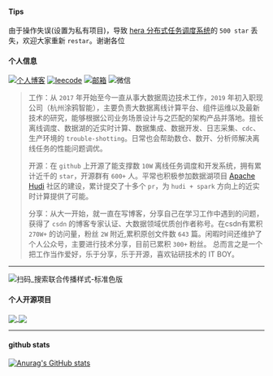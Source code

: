 #### Tips

由于操作失误(设置为私有项目)，导致 [hera 分布式任务调度系统](https://github.com/scxwhite/hera)的 `500 star` 丢失，欢迎大家重新 `restar`。谢谢各位

#### 个人信息

<a href="https://scx-white.blog.csdn.net/" target="_blank"><img alt="个人博客" src="https://img.shields.io/static/v1?label=%E4%B8%AA%E4%BA%BA%E5%8D%9A%E5%AE%A2&message=csdn%E5%8D%9A%E5%AE%A2%E4%B8%93%E5%AE%B6&color=red&logo=blogger"/></a> 
<a href="https://leetcode-cn.com/u/su-su-i/" target="_blank"><img alt="leecode" src="https://img.shields.io/static/v1?label=leecode&message=su-su-i&color=blue&logo=leetcode"/></a> 
<a href="mailto:1142819049@qq.com"><img alt="邮箱" src="https://img.shields.io/static/v1?label=%E9%82%AE%E7%AE%B1&message=1142819049@qq.com&color=3ABFE6&logo=Minutemailer"/></a> <img alt="微信" src="https://img.shields.io/static/v1?label=%E5%BE%AE%E4%BF%A1&message=scx_white&color=7BB32E&logo=wechat"/>

> 工作：从 `2017` 年开始至今一直从事大数据周边技术工作，`2019` 年初入职现公司（杭州涂鸦智能），主要负责大数据离线计算平台、组件运维以及最新技术的研究，能够根据公司业务场景设计与之匹配的架构产品并落地。擅长离线调度、数据湖的近实时计算、数据集成、数据开发、日志采集、`cdc`、生产环境的 `trouble-shotting`。日常也会帮助数仓、数开、分析师解决离线任务的性能问题调优。
> 
> 开源：在 `github` 上开源了能支撑数 `10W` 离线任务调度和开发系统，拥有累计近千的 `star`，开源群有 `600+` 人。平常也积极参加数据湖项目 [Apache Hudi](https://github.com/apache/hudi) 社区的建设，累计提交了十多个 `pr`，为 `hudi + spark` 方向上的近实时计算提供了可能。
> 
> 
> 分享：从大一开始，就一直在写博客，分享自己在学习工作中遇到的问题，获得了 `csdn` 的博客专家认证、大数据领域优质创作者称号。在csdn有累积 `270W+` 的访问量，粉丝 `2W` 附近,累积原创文件数 `643` 篇。闲暇时间还维护了个人公众号，主要进行技术分享，目前已累积 `300+` 粉丝。
> 总而言之是一个把工作当作爱好，乐于分享，乐于开源，喜欢钻研技术的 IT BOY。

---
![扫码_搜索联合传播样式-标准色版](https://user-images.githubusercontent.com/23207189/206954982-4e0dbb17-2b27-410d-bf3e-753b0907fd46.png)



#### 个人开源项目

<a href="https://github.com/scxwhite/hera">
  <img align="center" src="https://github-readme-stats.vercel.app/api/pin/?username=scxwhite&repo=hera&theme=radical&show_owner=true" />
</a>
<a href="https://github.com/scxwhite/parsex">
  <img align="center" src="https://github-readme-stats.vercel.app/api/pin/?username=scxwhite&repo=parsex&theme=radical&show_owner=true" />
</a>

---
#### github stats

[![Anurag's GitHub stats](https://github-readme-stats.vercel.app/api?username=scxwhite&show_icons=true&theme=radical)](https://github.com/anuraghazra/github-readme-stats)

